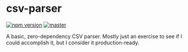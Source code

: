 # csv-parser
[![npm version](http://img.shields.io/npm/v/@shamus03/csv-parser.svg?style=flat&logo=npm)](https://npmjs.org/package/@shamus03/csv-parser "View this project on npm")
[![master](https://github.com/Shamus03/csv-parser/actions/workflows/main.yml/badge.svg)](https://github.com/Shamus03/csv-parser/actions/workflows/main.yml)

A basic, zero-dependency CSV parser. Mostly just an exercise to see if I could accomplish it, but I consider it production-ready.
